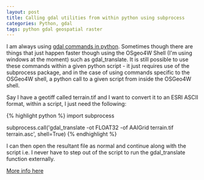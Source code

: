 ```yaml
---
layout: post
title: Calling gdal utilities from within python using subprocess
categories: Python, gdal
tags: python gdal geospatial raster
---
```


I am always using [gdal commands in python](https://pcjericks.github.io/py-gdalogr-cookbook/). Sometimes though there are things that just happen faster though using the OSgeo4W Shell (I'm using windows at the moment) such as gdal_translate. It is still possible to use these commands within a given python script - it just requires use of the subprocess package, and in the case of using commands specific to the OSGeo4W shell, a python call to a given script from inside the OSGeo4W shell.

Say I have a geotiff called terrain.tif and I want to convert it to an ESRI ASCII format, within a script, I just need the following:

{% highlight python %}
import subprocess

subprocess.call('gdal_translate -ot FLOAT32 -of AAIGrid terrain.tif terrain.asc', shell=True)
{% endhighlight %}

I can then open the resultant file as normal and continue along with the script i.e. I never have to step out of the script to run the gdal_translate function externally.

[More info here](https://pymotw.com/2/subprocess/)